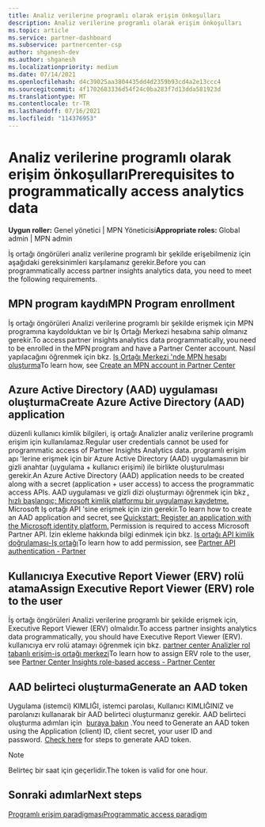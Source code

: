 ```yaml
---
title: Analiz verilerine programlı olarak erişim önkoşulları
description: Analiz verilerine programlı olarak erişim önkoşulları
ms.topic: article
ms.service: partner-dashboard
ms.subservice: partnercenter-csp
author: shganesh-dev
ms.author: shganesh
ms.localizationpriority: medium
ms.date: 07/14/2021
ms.openlocfilehash: d4c39025aa3804435dd4d2359b93cd4a2e13ccc4
ms.sourcegitcommit: 4f1702683336d54f24c0ba283f7d13dda581923d
ms.translationtype: MT
ms.contentlocale: tr-TR
ms.lasthandoff: 07/16/2021
ms.locfileid: "114376953"
---
```

# <a name="prerequisites-to-programmatically-access-analytics-data"></a><span data-ttu-id="05991-103">Analiz verilerine programlı olarak erişim önkoşulları</span><span class="sxs-lookup"><span data-stu-id="05991-103">Prerequisites to programmatically access analytics data</span></span>

<span data-ttu-id="05991-104">**Uygun roller:** Genel yönetici | MPN Yöneticisi</span><span class="sxs-lookup"><span data-stu-id="05991-104">**Appropriate roles:** Global admin | MPN admin</span></span>

<span data-ttu-id="05991-105">İş ortağı öngörüleri analiz verilerine programlı bir şekilde erişebilmeniz için aşağıdaki gereksinimleri karşılamanız gerekir.</span><span class="sxs-lookup"><span data-stu-id="05991-105">Before you can programmatically access partner insights analytics data, you need to meet the following requirements.</span></span>

## <a name="mpn-program-enrollment"></a><span data-ttu-id="05991-106">MPN program kaydı</span><span class="sxs-lookup"><span data-stu-id="05991-106">MPN Program enrollment</span></span>

<span data-ttu-id="05991-107">İş ortağı öngörüleri Analizi verilerine programlı bir şekilde erişmek için MPN programına kaydolduktan ve bir Iş Ortağı Merkezi hesabına sahip olmanız gerekir.</span><span class="sxs-lookup"><span data-stu-id="05991-107">To access partner insights analytics data programmatically, you need to be enrolled in the MPN program and have a Partner Center account.</span></span> <span data-ttu-id="05991-108">Nasıl yapılacağını öğrenmek için bkz. [Iş Ortağı Merkezi 'nde MPN hesabı oluşturma](mpn-create-a-partner-center-account.md)</span><span class="sxs-lookup"><span data-stu-id="05991-108">To learn how, see [Create an MPN account in Partner Center](mpn-create-a-partner-center-account.md)</span></span>

## <a name="create-azure-active-directory-aad-application"></a><span data-ttu-id="05991-109">Azure Active Directory (AAD) uygulaması oluşturma</span><span class="sxs-lookup"><span data-stu-id="05991-109">Create Azure Active Directory (AAD) application</span></span>

<span data-ttu-id="05991-110">düzenli kullanıcı kimlik bilgileri, iş ortağı Analizler analiz verilerine programlı erişim için kullanılamaz.</span><span class="sxs-lookup"><span data-stu-id="05991-110">Regular user credentials cannot be used for programmatic access of Partner Insights Analytics data.</span></span> <span data-ttu-id="05991-111">programlı erişim apı 'lerine erişmek için bir Azure Active Directory (AAD) uygulamasının bir gizli anahtar (uygulama + kullanıcı erişimi) ile birlikte oluşturulması gerekir.</span><span class="sxs-lookup"><span data-stu-id="05991-111">An Azure Active Directory (AAD) application needs to be created along with a secret (application + user access) to access the programmatic access APIs.</span></span> <span data-ttu-id="05991-112">AAD uygulaması ve gizli dizi oluşturmayı öğrenmek için bkz [. hızlı başlangıç: Microsoft kimlik platformu bir uygulamayı kaydetme.](/azure/active-directory/develop/quickstart-register-app)   Microsoft Iş ortağı API 'sine erişmek için izin gerekir.</span><span class="sxs-lookup"><span data-stu-id="05991-112">To learn how to create an AAD application and secret, see [Quickstart: Register an application with the Microsoft identity platform.](/azure/active-directory/develop/quickstart-register-app) Permission is required to access Microsoft Partner API.</span></span> <span data-ttu-id="05991-113">İzin ekleme hakkında bilgi edinmek için bkz. [Iş ortağı API kimlik doğrulaması-Iş ortağı](/partner/develop/api-authentication#application-and-user-access)</span><span class="sxs-lookup"><span data-stu-id="05991-113">To learn how to add permission, see [Partner API authentication - Partner](/partner/develop/api-authentication#application-and-user-access)</span></span>

## <a name="assign-executive-report-viewer-erv-role-to-the-user"></a><span data-ttu-id="05991-114">Kullanıcıya Executive Report Viewer (ERV) rolü atama</span><span class="sxs-lookup"><span data-stu-id="05991-114">Assign Executive Report Viewer (ERV) role to the user</span></span>

<span data-ttu-id="05991-115">İş ortağı öngörüleri Analizi verilerine programlı bir şekilde erişmek için, Executive Report Viewer (ERV) olmalıdır.</span><span class="sxs-lookup"><span data-stu-id="05991-115">To access partner insights analytics data programmatically, you should have Executive Report Viewer (ERV).</span></span> <span data-ttu-id="05991-116">kullanıcıya erv rolü atamayı öğrenmek için bkz. [partner center Analizler rol tabanlı erişim-iş ortağı merkezi](insights-roles.md)</span><span class="sxs-lookup"><span data-stu-id="05991-116">To learn how to assign ERV role to the user, see [Partner Center Insights role-based access - Partner Center](insights-roles.md)</span></span>

## <a name="generate-an-aad-token"></a><span data-ttu-id="05991-117">AAD belirteci oluşturma</span><span class="sxs-lookup"><span data-stu-id="05991-117">Generate an AAD token</span></span>

<span data-ttu-id="05991-118">Uygulama (istemci) KIMLIĞI, istemci parolası, Kullanıcı KIMLIĞINIZ ve parolanızı kullanarak bir AAD belirteci oluşturmanız gerekir. AAD belirteci oluşturma adımları için   [buraya bakın](insights-programmatic-first-api-call.md#token-generation) .</span><span class="sxs-lookup"><span data-stu-id="05991-118">You need to Generate an AAD token using the Application (client) ID, client secret, your user ID and password.  [Check here](insights-programmatic-first-api-call.md#token-generation) for steps to generate AAD token.</span></span>

> [!Note]
> <span data-ttu-id="05991-119">Belirteç bir saat için geçerlidir.</span><span class="sxs-lookup"><span data-stu-id="05991-119">The token is valid for one hour.</span></span>

## <a name="next-steps"></a><span data-ttu-id="05991-120">Sonraki adımlar</span><span class="sxs-lookup"><span data-stu-id="05991-120">Next steps</span></span>
[<span data-ttu-id="05991-121">Programlı erişim paradigması</span><span class="sxs-lookup"><span data-stu-id="05991-121">Programmatic access paradigm</span></span>](insights-programmatic-access-paradigm.md)